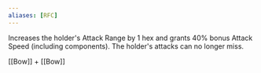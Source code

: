 ```yaml
---
aliases: [RFC]
---
```


Increases the holder's Attack Range by 1 hex and grants 40% bonus Attack Speed (including components). The holder's attacks can no longer miss.

[[Bow]] + [[Bow]]
